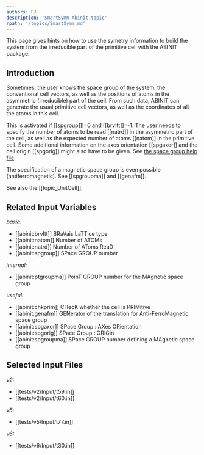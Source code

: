 ```yaml
---
authors: FJ
description: 'SmartSymm Abinit topic'
rpath: '/topics/SmartSymm.md'
---
```

<!--
This file is automatically generated by mksite.py. All changes will be lost.
Change the input yaml files or the python code
-->

This page gives hints on how to use the symetry information to build the system from the irreducible part of
the primitive cell with the ABINIT package.

## Introduction

Sometimes, the user knows the space group of the system, the conventional cell
vectors, as well as the positions of atoms in the asymmetric (irreducible)
part of the cell. From such data, ABINIT can generate the usual primitive cell
vectors, as well as the coordinates of all the atoms in this cell.

This is activated if [[spgroup]]!=0 and [[brvltt]]=-1. The user needs to
specify the number of atoms to be read [[natrd]] in the asymmetric part of the
cell, as well as the expected number of atoms [[natom]] in the primitive cell.
Some additional information on the axes orientation [[spgaxor]] and the cell
origin [[spgorig]] might also have to be given. See [the space group help
file](../../users/spacegrouphelpfile.html).

The specification of a magnetic space group is even possible
(antiferromagnetic). See [[spgroupma]] and [[genafm]].

See also the [[topic_UnitCell]].



## Related Input Variables

*basic:*

- [[abinit:brvltt]]  BRaVais LaTTice type
- [[abinit:natom]]  Number of ATOMs
- [[abinit:natrd]]  Number of AToms ReaD
- [[abinit:spgroup]]  SPace GROUP number
 
*internal:*

- [[abinit:ptgroupma]]  PoinT GROUP number for the MAgnetic space group
 
*useful:*

- [[abinit:chkprim]]  CHecK whether the cell is PRIMitive
- [[abinit:genafm]]  GENerator of the translation for Anti-FerroMagnetic space group
- [[abinit:spgaxor]]  SPace Group : AXes ORientation
- [[abinit:spgorig]]  SPace Group : ORIGin
- [[abinit:spgroupma]]  SPace GROUP number defining a MAgnetic space group
 

## Selected Input Files

*v2:*

- [[tests/v2/Input/t59.in]]
- [[tests/v2/Input/t60.in]]
 
*v5:*

- [[tests/v5/Input/t77.in]]
 
*v6:*

- [[tests/v6/Input/t30.in]]
 

